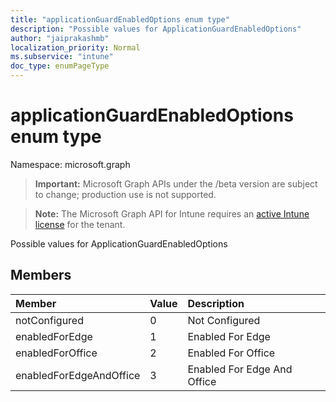 ```yaml
---
title: "applicationGuardEnabledOptions enum type"
description: "Possible values for ApplicationGuardEnabledOptions"
author: "jaiprakashmb"
localization_priority: Normal
ms.subservice: "intune"
doc_type: enumPageType
---
```


# applicationGuardEnabledOptions enum type

Namespace: microsoft.graph

> **Important:** Microsoft Graph APIs under the /beta version are subject to change; production use is not supported.

> **Note:** The Microsoft Graph API for Intune requires an [active Intune license](https://go.microsoft.com/fwlink/?linkid=839381) for the tenant.

Possible values for ApplicationGuardEnabledOptions

## Members
|Member|Value|Description|
|:---|:---|:---|
|notConfigured|0|Not Configured|
|enabledForEdge|1|Enabled For Edge|
|enabledForOffice|2|Enabled For Office|
|enabledForEdgeAndOffice|3|Enabled For Edge And Office|
